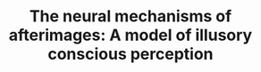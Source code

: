 ---
title: "The neural mechanisms of afterimages: A model of illusory conscious perception"
project_id: consciousness
conf_date: 2022-11-01
conference_id: "SFN_2022"
presenters:
   - micah_holness
   - tyler_morgan
   - joshua_teves
   - daniel_handwerker
   - peter_bandettini
   - sharif_kronemer
summary: "<p>There are two broad categories of conscious perception: (1) exteroceptive (e.g., seeing an image on a computer screen) and (2) interoceptive (e.g., imagination, hallucinations, dreams, etc.). The neural mechanisms that emerge these two kinds of conscious perception are not fully known. Previous studies have used imagery or patient groups with spontaneous hallucinations to study interoceptive conscious perception. The current investigation uses afterimages as a model of illusory, interoceptive conscious perception in healthy participants</p>

<p>Primary Aim</p>

<p>Use afterimages and perceptually-matched mock afterimages to identify the neural mechanisms for interoceptive, illusory<br />
conscious perception.</p>
"
file: /assets/presentations/Holness_et_al_SfN_2022_sm.pdf
filename: Holness_et_al_SfN_2022_sm.pdf
layout: presentation
---